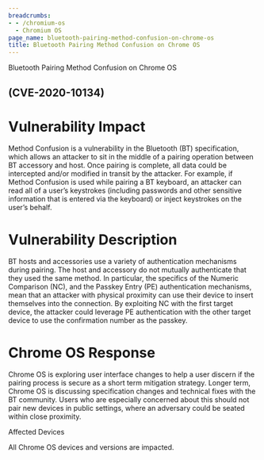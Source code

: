 ```yaml
---
breadcrumbs:
- - /chromium-os
  - Chromium OS
page_name: bluetooth-pairing-method-confusion-on-chrome-os
title: Bluetooth Pairing Method Confusion on Chrome OS
---
```


Bluetooth Pairing Method Confusion on Chrome OS

## (CVE-2020-10134)

# Vulnerability Impact

Method Confusion is a vulnerability in the Bluetooth (BT) specification, which
allows an attacker to sit in the middle of a pairing operation between BT
accessory and host. Once pairing is complete, all data could be intercepted
and/or modified in transit by the attacker. For example, if Method Confusion is
used while pairing a BT keyboard, an attacker can read all of a user’s
keystrokes (including passwords and other sensitive information that is entered
via the keyboard) or inject keystrokes on the user’s behalf.

# Vulnerability Description

BT hosts and accessories use a variety of authentication mechanisms during
pairing. The host and accessory do not mutually authenticate that they used the
same method. In particular, the specifics of the Numeric Comparison (NC), and
the Passkey Entry (PE) authentication mechanisms, mean that an attacker with
physical proximity can use their device to insert themselves into the
connection. By exploiting NC with the first target device, the attacker could
leverage PE authentication with the other target device to use the confirmation
number as the passkey.

# Chrome OS Response

Chrome OS is exploring user interface changes to help a user discern if the
pairing process is secure as a short term mitigation strategy. Longer term,
Chrome OS is discussing specification changes and technical fixes with the BT
community. Users who are especially concerned about this should not pair new
devices in public settings, where an adversary could be seated within close
proximity.

Affected Devices

All Chrome OS devices and versions are impacted.
